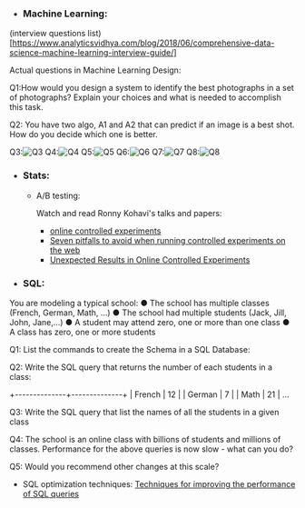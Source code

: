 - ### Machine Learning:

(interview questions list)[https://www.analyticsvidhya.com/blog/2018/06/comprehensive-data-science-machine-learning-interview-guide/]

Actual questions in Machine Learning Design: 

Q1:How would you design a system to identify the best photographs in a set of photographs? Explain your choices and what is needed to accomplish this task.

Q2: You have two algo, A1 and A2 that can predict if an image is a best shot. How do you decide which one is better.

Q3:![Q3](https://github.com/dingchaoz/jiawen_mentorship_plan/blob/master/11%20of%2019.png)
Q4:![Q4](https://github.com/dingchaoz/jiawen_mentorship_plan/blob/master/12%20of%2019.png)
Q5:![Q5](https://github.com/dingchaoz/jiawen_mentorship_plan/blob/master/13%20of%2019.png)
Q6:![Q6](https://github.com/dingchaoz/jiawen_mentorship_plan/blob/master/14%20of%2019.png)
Q7:![Q7](https://github.com/dingchaoz/jiawen_mentorship_plan/blob/master/15%20of%2019.png)
Q8:![Q8](https://github.com/dingchaoz/jiawen_mentorship_plan/blob/master/16%20of%2019.png)



- ### Stats:
  - A/B testing:

    Watch and read Ronny Kohavi's talks and papers:
    - [online controlled experiments](https://www.youtube.com/watch?v=qtboCGd_hTA)
    - [Seven pitfalls to avoid when running controlled experiments on the web](https://www.researchgate.net/publication/221653160_Seven_pitfalls_to_avoid_when_running_controlled_experiments_on_the_web)
    - [Unexpected Results in Online Controlled Experiments](https://www.researchgate.net/publication/220520287_Unexpected_Results_in_Online_Controlled_Experiments)


- ### SQL:

You are modeling a typical school:
●	The school has multiple classes (French, German, Math, …)
●	The school had multiple students (Jack, Jill, John, Jane,...)
●	A student may attend zero, one or more than one class
●	A class has zero, one or more students

Q1: List the commands to create the Schema in a SQL Database:

Q2: Write the SQL query that returns the number of each students in a class:

+--------------+--------------+
| French       |   12         |
| German       |   7          |
| Math         |   21         |
… 

Q3: Write the SQL query that list the names of all the students in a given class

Q4: The school is an online class with billions of students and millions of classes. Performance for the above queries is now slow - what can you do?


Q5: Would you recommend other changes at this scale?

  - SQL optimization techniques:
[Techniques for improving the performance of SQL queries](https://www.ibm.com/support/knowledgecenter/en/SSZLC2_9.0.0/com.ibm.commerce.developer.doc/refs/rsdperformanceworkspaces.htm)

